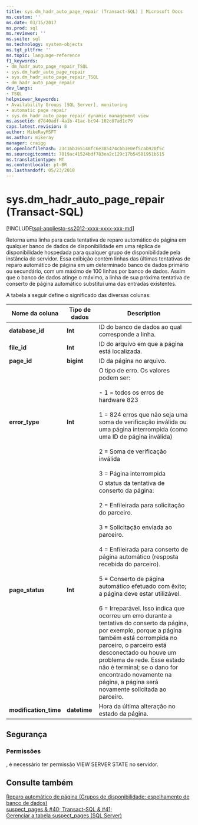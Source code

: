 ```yaml
---
title: sys.dm_hadr_auto_page_repair (Transact-SQL) | Microsoft Docs
ms.custom: ''
ms.date: 03/15/2017
ms.prod: sql
ms.reviewer: ''
ms.suite: sql
ms.technology: system-objects
ms.tgt_pltfrm: ''
ms.topic: language-reference
f1_keywords:
- dm_hadr_auto_page_repair_TSQL
- sys.dm_hadr_auto_page_repair
- sys.dm_hadr_auto_page_repair_TSQL
- dm_hadr_auto_page_repair
dev_langs:
- TSQL
helpviewer_keywords:
- Availability Groups [SQL Server], monitoring
- automatic page repair
- sys.dm_hadr_auto_page_repair dynamic management view
ms.assetid: d7840adf-4a1b-41ac-bc94-102c07ad1c79
caps.latest.revision: 8
author: MikeRayMSFT
ms.author: mikeray
manager: craigg
ms.openlocfilehash: 23c16b165148fc6e385474cbb3e0ef5cab920f5c
ms.sourcegitcommit: 7019ac41524bdf783ea2c129c17b54581951b515
ms.translationtype: MT
ms.contentlocale: pt-BR
ms.lasthandoff: 05/23/2018
---
```

# <a name="sysdmhadrautopagerepair-transact-sql"></a>sys.dm_hadr_auto_page_repair (Transact-SQL)
[!INCLUDE[tsql-appliesto-ss2012-xxxx-xxxx-xxx-md](../../includes/tsql-appliesto-ss2012-xxxx-xxxx-xxx-md.md)]

  Retorna uma linha para cada tentativa de reparo automático de página em qualquer banco de dados de disponibilidade em uma réplica de disponibilidade hospedada para qualquer grupo de disponibilidade pela instância do servidor. Essa exibição contém linhas das últimas tentativas de reparo automático de página em um determinado banco de dados primário ou secundário, com um máximo de 100 linhas por banco de dados. Assim que o banco de dados atinge o máximo, a linha de sua próxima tentativa de conserto de página automático substitui uma das entradas existentes.
  
  A tabela a seguir define o significado das diversas colunas:  
  
|Nome da coluna|Tipo de dados|Description|  
|-----------------|---------------|-----------------|  
|**database_id**|**Int**|ID do banco de dados ao qual corresponde a linha.|  
|**file_id**|**Int**|ID do arquivo em que a página está localizada.|  
|**page_id**|**bigint**|ID da página no arquivo.|  
|**error_type**|**Int**|O tipo de erro. Os valores podem ser:<br /><br /> **-** 1 = todos os erros de hardware 823<br /><br /> 1 = 824 erros que não seja uma soma de verificação inválida ou uma página interrompida (como uma ID de página inválida)<br /><br /> 2 = Soma de verificação inválida<br /><br /> 3 = Página interrompida|  
|**page_status**|**Int**|O status da tentativa de conserto da página:<br /><br /> 2 = Enfileirada para solicitação do parceiro.<br /><br /> 3 = Solicitação enviada ao parceiro.<br /><br /> 4 = Enfileirada para conserto de página automático (resposta recebida do parceiro).<br /><br /> 5 = Conserto de página automático efetuado com êxito; a página deve estar utilizável.<br /><br /> 6 = Irreparável. Isso indica que ocorreu um erro durante a tentativa do conserto da página, por exemplo, porque a página também está corrompida no parceiro, o parceiro está desconectado ou houve um problema de rede. Esse estado não é terminal; se o dano for encontrado novamente na página, a página será novamente solicitada ao parceiro.|  
|**modification_time**|**datetime**|Hora da última alteração no estado da página.|  
  
## <a name="security"></a>Segurança  
  
### <a name="permissions"></a>Permissões  
 , é necessário ter permissão VIEW SERVER STATE no servidor.  
  
## <a name="see-also"></a>Consulte também  
 [Reparo automático de página &#40;Grupos de disponibilidade: espelhamento de banco de dados&#41;](../../sql-server/failover-clusters/automatic-page-repair-availability-groups-database-mirroring.md)   
 [suspect_pages & #40; Transact-SQL & #41;](../../relational-databases/system-tables/suspect-pages-transact-sql.md)   
 [Gerenciar a tabela suspect_pages &#40;SQL Server&#41;](../../relational-databases/backup-restore/manage-the-suspect-pages-table-sql-server.md)  
  
  

